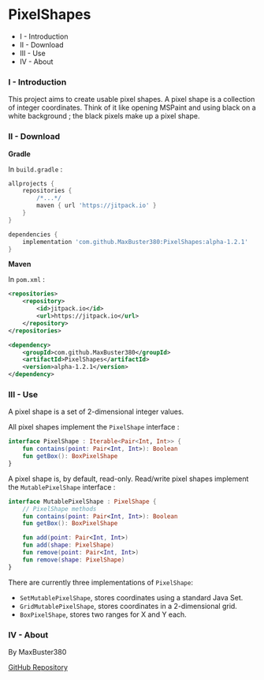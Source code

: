 # PixelShapes

- I - Introduction
- II - Download
- III - Use
- IV - About

### I - Introduction

This project aims to create usable pixel shapes. A pixel shape is a collection of integer coordinates. Think of it like opening MSPaint and using black on a white background ; the black pixels make up a pixel shape. 

### II - Download

__Gradle__

In `build.gradle` :

```gradle
allprojects {
	repositories {
		/*...*/
		maven { url 'https://jitpack.io' }
	}
}
```

```gradle
dependencies {
    implementation 'com.github.MaxBuster380:PixelShapes:alpha-1.2.1'
}
```

__Maven__

In `pom.xml` :
```xml
<repositories>
	<repository>
	    <id>jitpack.io</id>
	    <url>https://jitpack.io</url>
	</repository>
</repositories>
```

```xml
<dependency>
    <groupId>com.github.MaxBuster380</groupId>
    <artifactId>PixelShapes</artifactId>
    <version>alpha-1.2.1</version>
</dependency>
```

### III - Use

A pixel shape is a set of 2-dimensional integer values.

All pixel shapes implement the `PixelShape` interface :

```kotlin
interface PixelShape : Iterable<Pair<Int, Int>> {
    fun contains(point: Pair<Int, Int>): Boolean
    fun getBox(): BoxPixelShape
}
```

A pixel shape is, by default, read-only. Read/write pixel shapes implement the `MutablePixelShape` interface :

```kotlin
interface MutablePixelShape : PixelShape {
    // PixelShape methods
    fun contains(point: Pair<Int, Int>): Boolean
    fun getBox(): BoxPixelShape

    fun add(point: Pair<Int, Int>)
    fun add(shape: PixelShape)
    fun remove(point: Pair<Int, Int>)
    fun remove(shape: PixelShape)
}
```

There are currently three implementations of `PixelShape`:

- `SetMutablePixelShape`, stores coordinates using a standard Java Set.
- `GridMutablePixelShape`, stores coordinates in a 2-dimensional grid.
- `BoxPixelShape`, stores two ranges for X and Y each.

### IV - About

By MaxBuster380

[GitHub Repository](https://github.com/MaxBuster380/PixelShapes)